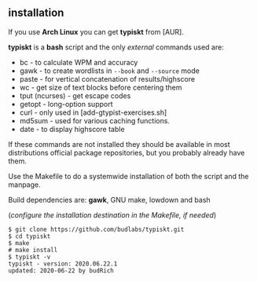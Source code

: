 ## installation

If you use **Arch Linux** you can get **typiskt**
from [AUR]. 

**typiskt** is a **bash** script and the
  only *external* commands used are:  

- bc - to calculate WPM and accuracy
- gawk - to create wordlists in `--book` and `--source` mode
- paste - for vertical concatenation of results/highscore
- wc - get size of text blocks before centering them
- tput (ncurses) - get escape codes
- getopt - long-option support  
- curl - only used in [add-gtypist-exercises.sh]
- md5sum - used for various caching functions.
- date - to display highscore table  

If these commands are not installed they should be
available in most distributions official package
repositories, but you probably already have
them. 

Use the Makefile to do a systemwide installation
of both the script and the manpage.  

Build dependencies are: **gawk**, GNU make, lowdown and bash

(*configure the installation destination in the Makefile, if needed*)

```
$ git clone https://github.com/budlabs/typiskt.git
$ cd typiskt
$ make
# make install
$ typiskt -v
typiskt - version: 2020.06.22.1
updated: 2020-06-22 by budRich
```

